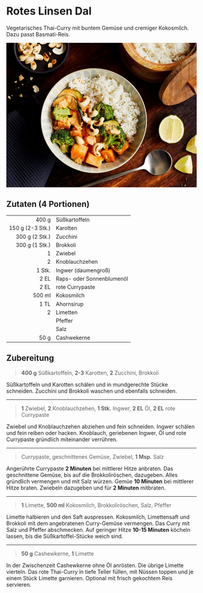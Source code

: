 # Rotes Linsen Dal

Vegetarisches Thai-Curry mit buntem Gemüse und cremiger Kokosmilch. Dazu passt Basmati-Reis.

![Dal](./img/thai_curry.jpg)

## Zutaten (4 Portionen)

|                  |                           |
| ---------------: | ------------------------- |
|            400 g | Süßkartoffeln             |
| 150 g (2-3 Stk.) | Karotten                  |
|   300 g (2 Stk.) | Zucchini                  |
|   300 g (1 Stk.) | Brokkoli                  |
|                1 | Zwiebel                   |
|                2 | Knoblauchzehen            |
|           1 Stk. | Ingwer (daumengroß)       |
|             2 EL | Raps- oder Sonnenblumenöl |
|             2 EL | rote Currypaste           |
|           500 ml | Kokosmilch                |
|             1 TL | Ahornsirup                |
|                2 | Limetten                  |
|                  | Pfeffer                   |
|                  | Salz                      |
|             50 g | Cashwekerne               |

## Zubereitung

> **400 g** Süßkartoffeln, **2-3** Karotten, **2** Zucchini, Brokkoli

Süßkartoffeln und Karotten schälen und in mundgerechte Stücke schneiden. Zucchini und Brokkoli waschen und ebenfalls schneiden.

---

> **1** Zwiebel, **2** Knoblauchzehen, **1 Stk.** Ingwer, **2 EL** Öl, **2 EL** rote Currypaste

Zwiebel und Knoblauchzehen abziehen und fein schneiden. Ingwer schälen und fein reiben oder hacken. Knoblauch, geriebenen Ingwer, Öl und rote Currypaste gründlich miteinander verrühren.

---

> Currypaste, geschnittenes Gemüse, Zwiebel, **1 Msp.** Salz

Angerührte Currypaste **2 Minuten** bei mittlerer Hitze anbraten. Das geschnittene Gemüse, bis auf die Brokkoliröschen, dazugeben. Alles gründlich vermengen und mit Salz würzen. Gemüe **10 Minuten** bei mittlerer Hitze braten. Zwiebeln dazugeben und für **2 Minuten** mitbraten.

---

> **1** Limette, **500 ml** Kokosmilch, Brokkoliröschen, Salz, Pfeffer

Limette halbieren und den Saft auspressen. Kokosmilch, Limettensaft und Brokkoli mit dem angebratenen Curry-Gemüse vermengen. Das Curry mit Salz und Pfeffer abschmecken. Auf geringer Hitze **10-15 Minuten** köcheln lassen, bis die Süßkartoffel-Stücke weich sind.

---

> **50 g** Cashewkerne, **1** Limette

In der Zwischenzeit Cashewkerne ohne Öl anrösten. Die übrige Limette vierteln. Das rote Thai-Curry in tiefe Teller füllen, mit Nüssen toppen und je einem Stück Limette garnieren. Optional mit frisch gekochtem Reis servieren.
